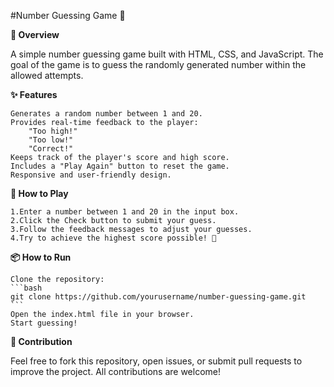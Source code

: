 #Number Guessing Game 🎲

**📖 Overview**

A simple number guessing game built with HTML, CSS, and JavaScript. The goal of the game is to guess the randomly generated number within the allowed attempts.

**✨ Features**

    Generates a random number between 1 and 20.
    Provides real-time feedback to the player:
        "Too high!"
        "Too low!"
        "Correct!"
    Keeps track of the player's score and high score.
    Includes a "Play Again" button to reset the game.
    Responsive and user-friendly design.

**🚀 How to Play**

    1.Enter a number between 1 and 20 in the input box.
    2.Click the Check button to submit your guess.
    3.Follow the feedback messages to adjust your guesses.
    4.Try to achieve the highest score possible! 🎉

**📦 How to Run**

    Clone the repository:
    ```bash
    git clone https://github.com/yourusername/number-guessing-game.git
    ```
    Open the index.html file in your browser.
    Start guessing!

**🤝 Contribution**

Feel free to fork this repository, open issues, or submit pull requests to improve the project. All contributions are welcome!
